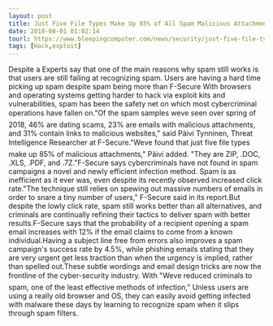 ```yaml
---
layout: post
title: Just Five File Types Make Up 85% of All Spam Malicious Attachments
date: 2018-08-01 01:02:14
tourl: https://www.bleepingcomputer.com/news/security/just-five-file-types-make-up-85-percent-of-all-spam-malicious-attachments/
tags: [Hack,exploit]
---
```

Despite a Experts say that one of the main reasons why spam still works is that users are still failing at recognizing spam. Users are having a hard time picking up spam despite spam being more than F-Secure With browsers and operating systems getting harder to hack via exploit kits and vulnerabilities, spam has been the safety net on which most cybercriminal operations have fallen on."Of the spam samples weve seen over spring of 2018, 46% are dating scams, 23% are emails with malicious attachments, and 31% contain links to malicious websites," said Päivi Tynninen, Threat Intelligence Researcher at F-Secure."Weve found that just five file types make up 85% of malicious attachments," Päivi added. "They are ZIP, .DOC, .XLS, .PDF, and .7Z."F-Secure says cybercriminals have not found in spam campaigns a novel and newly efficient infection method. Spam is as inefficient as it ever was, even despite its recently observed increased click rate."The technique still relies on spewing out massive numbers of emails in order to snare a tiny number of users," F-Secure said in its report.But despite the lowly click rate, spam still works better than all alternatives, and criminals are continually refining their tactics to deliver spam with better results.F-Secure says that the probability of a recipient opening a spam email increases with 12% if the email claims to come from a known individual.Having a subject line free from errors also improves a spam campaign's success rate by 4.5%, while phishing emails stating that they are very urgent get less traction than when the urgency is implied, rather than spelled out.These subtle wordings and email design tricks are now the frontline of the cyber-security industry. With "Weve reduced criminals to spam, one of the least effective methods of infection," Unless users are using a really old browser and OS, they can easily avoid getting infected with malware these days by learning to recognize spam when it slips through spam filters.